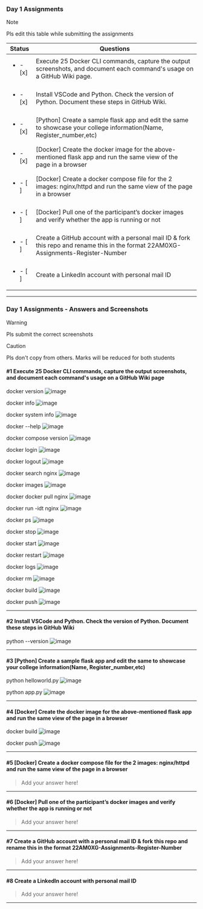 ### Day 1 Assignments

> [!NOTE]
> Pls edit this table while submitting the assignments

| Status         | Questions     | 
|----------------|---------------|
| <ul><li>- [x] </li></ul> | Execute 25 Docker CLI commands, capture the output screenshots, and document each command's usage on a GitHub Wiki page. |
| <ul><li>- [x] </li></ul> | Install VSCode and Python. Check the version of Python. Document these steps in GitHub Wiki. |
| <ul><li>- [x] </li></ul> | [Python] Create a sample flask app and edit the same to showcase your college information(Name, Register_number,etc) |
| <ul><li>- [x] </li></ul> | [Docker] Create the docker image for the above-mentioned flask app and run the same view of the page in a browser |
| <ul><li>- [ ] </li></ul> | [Docker] Create a docker compose file for the 2 images: nginx/httpd and run the same view of the page in a browser |
| <ul><li>- [ ] </li></ul> | [Docker] Pull one of the participant’s docker images and verify whether the app is running or not  |
| <ul><li>- [ ] </li></ul> | Create a GitHub account with a personal mail ID & fork this repo and rename this in the format 22AM0XG-Assignments-Register-Number  |
| <ul><li>- [ ] </li></ul> | Create a LinkedIn account with personal mail ID  |

***

### Day 1 Assignments - Answers and Screenshots

> [!WARNING]
> Pls submit the correct screenshots

> [!CAUTION]
> Pls don't copy from others. Marks will be reduced for both students

#### #1 Execute 25 Docker CLI commands, capture the output screenshots, and document each command's usage on a GitHub Wiki page

docker version
![image](https://github.com/user-attachments/assets/c6a11dbd-e0a8-411e-bf15-8731678de19f)

docker info
![image](https://github.com/user-attachments/assets/cd6f48de-b09b-472f-9d84-4f39303789d8)

docker system info
![image](https://github.com/user-attachments/assets/2822b684-d1b3-446c-bdbd-9203d74aaecb)

docker --help
![image](https://github.com/user-attachments/assets/037330b9-05c1-4792-ab85-3f8a49ec430a)

docker compose version
![image](https://github.com/user-attachments/assets/94dcf012-2955-4cba-a34f-d55b2d871b60)

docker login
![image](https://github.com/user-attachments/assets/f1eb99d5-ae60-4255-b60a-40ca59d4e457)

docker logout
![image](https://github.com/user-attachments/assets/e0334bba-946d-497e-bd2c-ad8c59db0e52)

docker search nginx
![image](https://github.com/user-attachments/assets/30658559-bf4e-4484-9762-4c99b028b0cd)

docker images
![image](https://github.com/user-attachments/assets/56f9f01c-f5ac-47e9-afe9-f0fefc8870b1)

docker docker pull nginx
![image](https://github.com/user-attachments/assets/c7ae6297-8109-41f8-90b4-93194ec9d385)

docker run -idt nginx
![image](https://github.com/user-attachments/assets/bd047b26-9d0c-4cec-98a8-a2b01dfaf32b)

docker ps 
![image](https://github.com/user-attachments/assets/c2ff31da-c87a-49d0-b037-7a37f66033e3)

docker stop
![image](https://github.com/user-attachments/assets/3d5a1d44-5ec7-45c7-bf55-06d724c7214f)

docker start
![image](https://github.com/user-attachments/assets/36b1613c-5e7f-4182-a6a4-26a5392c93b5)

docker restart
![image](https://github.com/user-attachments/assets/dad0c8c7-a0c6-4ff9-b04b-583ed8a00dc7)

docker logs
![image](https://github.com/user-attachments/assets/c6b82fd7-73fe-4040-acde-ec5c1e9786ab)

docker rm
![image](https://github.com/user-attachments/assets/e62af8ac-45dd-4ba2-a127-78f3cc0bd05d)

docker build
![image](https://github.com/user-attachments/assets/331d5bfd-c385-4c0f-bb5c-19663c133cbd)

docker push
![image](https://github.com/user-attachments/assets/900fd72e-8bac-446e-80d3-8e0d1b2b7860)


***

#### #2 Install VSCode and Python. Check the version of Python. Document these steps in GitHub Wiki

python --version
![image](https://github.com/user-attachments/assets/6b60b799-558a-4907-96ac-d46e67902d16)

***

#### #3 [Python] Create a sample flask app and edit the same to showcase your college information(Name, Register_number,etc)

python helloworld.py
![image](https://github.com/user-attachments/assets/5e5102c5-b8a5-4ebb-8ab9-4a733e600158)

python app.py
![image](https://github.com/user-attachments/assets/cc475633-a0c6-4ec2-8ead-42c3fb9419bd)


***

#### #4 [Docker] Create the docker image for the above-mentioned flask app and run the same view of the page in a browser

docker build
![image](https://github.com/user-attachments/assets/d6cf0968-d54b-4775-9fc2-c04c19f52c9a)

docker push
![image](https://github.com/user-attachments/assets/4c3654a4-0210-4bae-8d33-b5666a149b1a)

***

#### #5 [Docker] Create a docker compose file for the 2 images: nginx/httpd and run the same view of the page in a browser
> Add your answer here!

***

#### #6 [Docker] Pull one of the participant’s docker images and verify whether the app is running or not
> Add your answer here!

***

#### #7 Create a GitHub account with a personal mail ID & fork this repo and rename this in the format 22AM0XG-Assignments-Register-Number
> Add your answer here!

***

#### #8 Create a LinkedIn account with personal mail ID
> Add your answer here!

***
